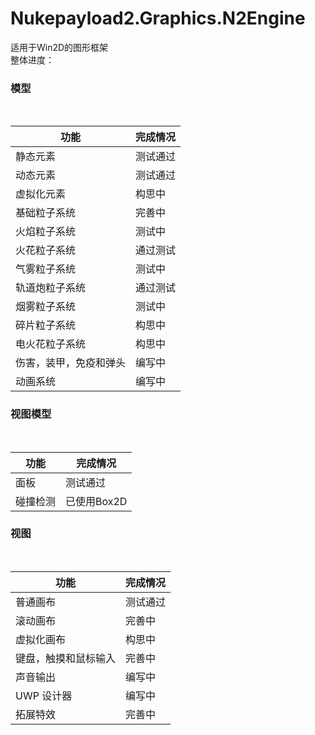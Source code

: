 # Nukepayload2.Graphics.N2Engine
适用于Win2D的图形框架<br />
整体进度：<br />
<h3>模型</h3><br />
<table>
    <thead>
        <tr>
            <th>
                功能
            </th>
            <th>
                完成情况
            </th>
        </tr>
    </thead>
    <tbody>
        <tr>
            <td>
                静态元素
            </td>
            <td>
                测试通过
            </td>
        </tr>
        <tr>
            <td>
                动态元素
            </td>
            <td>
                测试通过
            </td>
        </tr>
        <tr>
            <td>
                虚拟化元素
            </td>
            <td>
                构思中
            </td>
        </tr>
        <tr>
            <td>
                基础粒子系统
            </td>
            <td>
                完善中
            </td>
        </tr>
        <tr>
            <td>
                火焰粒子系统
            </td>
            <td>
                测试中
            </td>
        </tr>
        <tr>
            <td>
                火花粒子系统
            </td>
            <td>
                通过测试
            </td>
        </tr>
        <tr>
            <td>
                气雾粒子系统
            </td>
            <td>
                测试中
            </td>
        </tr>
        <tr>
            <td>
                轨道炮粒子系统
            </td>
            <td>
                通过测试
            </td>
        </tr>
        <tr>
            <td>
                烟雾粒子系统
            </td>
            <td>
                测试中
            </td>
        </tr>
        <tr>
            <td>
                碎片粒子系统
            </td>
            <td>
                构思中
            </td>
        </tr>
        <tr>
            <td>
                电火花粒子系统
            </td>
            <td>
                构思中
            </td>
        </tr>
        <tr>
            <td>
                伤害，装甲，免疫和弹头
            </td>
            <td>
                编写中
            </td>
        </tr>
        <tr>
            <td>
                动画系统
            </td>
            <td>
                编写中
            </td>
        </tr>
    </tbody>
</table>
<h3>视图模型</h3><br />
<table>
    <thead>
        <tr>
            <th>
                功能
            </th>
            <th>
                完成情况
            </th>
        </tr>
    </thead>
    <tbody>
        <tr>
            <td>
                面板
            </td>
            <td>
                测试通过
            </td>
        </tr>
        <tr>
            <td>
                碰撞检测
            </td>
            <td>
                已使用Box2D
            </td>
        </tr>
    </tbody>
</table>
<h3>视图</h3><br />
<table>
    <thead>
        <tr>
            <th>
                功能
            </th>
            <th>
                完成情况
            </th>
        </tr>
    </thead>
    <tbody>
        <tr>
            <td>
                普通画布
            </td>
            <td>
                测试通过
            </td>
        </tr>
        <tr>
            <td>
                滚动画布
            </td>
            <td>
                完善中
            </td>
        </tr>
        <tr>
            <td>
                虚拟化画布
            </td>
            <td>
                构思中
            </td>
        </tr>
        <tr>
            <td>
                键盘，触摸和鼠标输入
            </td>
            <td>
                完善中
            </td>
        </tr>
        <tr>
            <td>
                声音输出
            </td>
            <td>
                编写中
            </td>
        </tr>
        <tr>
            <td>
                UWP 设计器
            </td>
            <td>
                编写中
            </td>
        </tr>
        <tr>
            <td>
                拓展特效
            </td>
            <td>
                完善中
            </td>
        </tr>
    </tbody>
</table>